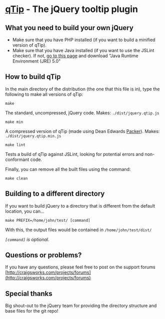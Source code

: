 [qTip](http://craigsworks.com/projects/qtip/) - The jQuery tooltip plugin
================================

What you need to build your own jQuery
---------------------------------------
* Make sure that you have PHP installed (if you want to build a minified version of qTip).
* Make sure that you have Java installed (if you want to use the JSLint checker).
If not, [go to this page](http://java.sun.com/javase/downloads/index.jsp) and download "Java Runtime Environment (JRE) 5.0"


How to build qTip
-----------------

In the main directory of the distribution (the one that this file is in), type
the following to make all versions of qTip:

	make

The standard, uncompressed, jQuery code.
Makes: `./dist/jquery.qtip.js`

	make min

A compressed version of qTip (made using Dean Edwards [Packer](http://dean.edwards.name/packer/)).
Makes: `./dist/jquery.qtip.min.js`

	make lint

Tests a build of qTip against JSLint, looking for potential errors and non-conformant code.


Finally, you can remove all the built files using the command:

	make clean


Building to a different directory
----------------------------------

If you want to build jQuery to a directory that is different from the default location, you can...

	make PREFIX=/home/john/test/ [command]
	
With this, the output files would be contained in `/home/john/test/dist/`

*`[command]` is optional.*


Questions or problems?
----------------------

If you have any questions, please feel free to post on the support forums
[http://craigsworks.com/projects/forums](http://craigsworks.com/projects/forums)


Special thanks
--------------
Big shout-out to the jQuery team for providing the directory structure and base files for the git repo!